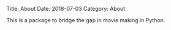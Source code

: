 Title: About 
Date: 2018-07-03
Category: About

This is a package to bridge the gap in movie making in Python.
